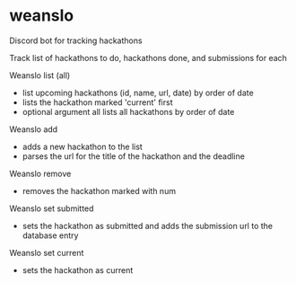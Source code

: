 # weanslo

Discord bot for tracking hackathons

Track list of hackathons to do, hackathons done, and submissions for each

Weanslo list (all)

- list upcoming hackathons (id, name, url, date) by order of date
- lists the hackathon marked 'current' first
- optional argument all lists all hackathons by order of date

Weanslo add <url>

- adds a new hackathon to the list
- parses the url for the title of the hackathon and the deadline

Weanslo remove <id>

- removes the hackathon marked with num

Weanslo set <id> submitted <url>

- sets the hackathon as submitted and adds the submission url to the database entry

Weanslo set <id> current

- sets the hackathon as current
